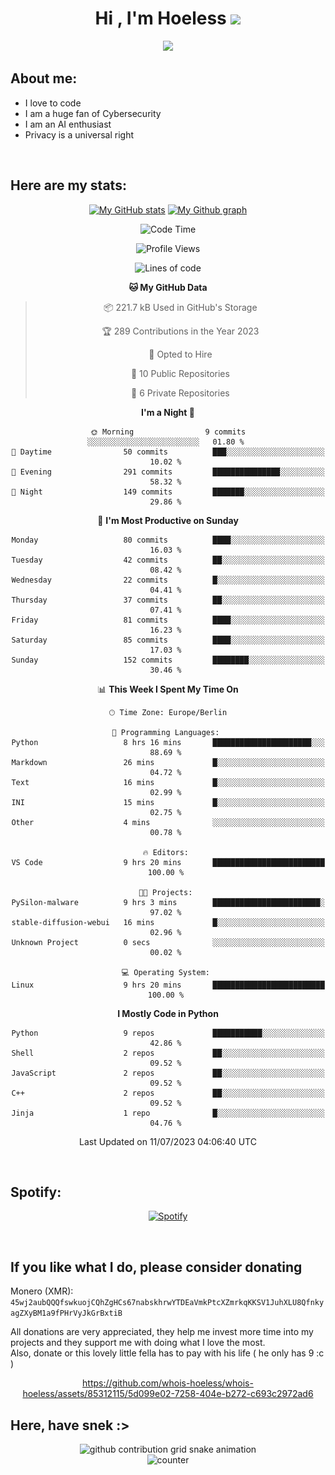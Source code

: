 <h1 align="center">Hi , I'm Hoeless <img src="https://media.giphy.com/media/hvRJCLFzcasrR4ia7z/giphy.gif" width="35"></h1>
<p align="center">
  <a href="https://github.com/whois-hoeless"><img src="https://readme-typing-svg.demolab.com?font=Roboto+Mono&weight=300&size=28&duration=4000&pause=100&color=C109F7&center=true&vCenter=true&width=580&height=127&lines=I'm+a+programmer;I'm+an+AI+enthusiast;I'm+a+big+fan+of+Neural+Networks;I'm+interested+in+Computer+Science;I+love+Cybersecurity;By+the+way+I+use+Arch+%F0%9F%92%80"></a>
</p>

## About me:

- I love to code
- I am a huge fan of Cybersecurity
- I am an AI enthusiast
- Privacy is a universal right

<br>

## Here are my stats:

<div align="center">
    
 [![My GitHub stats](https://github-readme-stats.vercel.app/api?username=whois-hoeless&count_private=true&show_icons=true&theme=radical)](https://github.com/whois-hoeless)
 [![My Github graph](http://github-profile-summary-cards.vercel.app/api/cards/profile-details?username=whois-hoeless&theme=radical)](https://github.com/whois-hoeless)

<!--START_SECTION:waka-->
![Code Time](http://img.shields.io/badge/Code%20Time-57%20hrs%206%20mins-blue)

![Profile Views](http://img.shields.io/badge/Profile%20Views-12-blue)

![Lines of code](https://img.shields.io/badge/From%20Hello%20World%20I%27ve%20Written-30.9%20thousand%20lines%20of%20code-blue)

**🐱 My GitHub Data** 

> 📦 221.7 kB Used in GitHub's Storage 
 > 
> 🏆 289 Contributions in the Year 2023
 > 
> 💼 Opted to Hire
 > 
> 📜 10 Public Repositories 
 > 
> 🔑 6 Private Repositories 
 > 
**I'm a Night 🦉** 

```text
🌞 Morning                9 commits           ░░░░░░░░░░░░░░░░░░░░░░░░░   01.80 % 
🌆 Daytime                50 commits          ███░░░░░░░░░░░░░░░░░░░░░░   10.02 % 
🌃 Evening                291 commits         ███████████████░░░░░░░░░░   58.32 % 
🌙 Night                  149 commits         ███████░░░░░░░░░░░░░░░░░░   29.86 % 
```
📅 **I'm Most Productive on Sunday** 

```text
Monday                   80 commits          ████░░░░░░░░░░░░░░░░░░░░░   16.03 % 
Tuesday                  42 commits          ██░░░░░░░░░░░░░░░░░░░░░░░   08.42 % 
Wednesday                22 commits          █░░░░░░░░░░░░░░░░░░░░░░░░   04.41 % 
Thursday                 37 commits          ██░░░░░░░░░░░░░░░░░░░░░░░   07.41 % 
Friday                   81 commits          ████░░░░░░░░░░░░░░░░░░░░░   16.23 % 
Saturday                 85 commits          ████░░░░░░░░░░░░░░░░░░░░░   17.03 % 
Sunday                   152 commits         ████████░░░░░░░░░░░░░░░░░   30.46 % 
```


📊 **This Week I Spent My Time On** 

```text
🕑︎ Time Zone: Europe/Berlin

💬 Programming Languages: 
Python                   8 hrs 16 mins       ██████████████████████░░░   88.69 % 
Markdown                 26 mins             █░░░░░░░░░░░░░░░░░░░░░░░░   04.72 % 
Text                     16 mins             █░░░░░░░░░░░░░░░░░░░░░░░░   02.99 % 
INI                      15 mins             █░░░░░░░░░░░░░░░░░░░░░░░░   02.75 % 
Other                    4 mins              ░░░░░░░░░░░░░░░░░░░░░░░░░   00.78 % 

🔥 Editors: 
VS Code                  9 hrs 20 mins       █████████████████████████   100.00 % 

🐱‍💻 Projects: 
PySilon-malware          9 hrs 3 mins        ████████████████████████░   97.02 % 
stable-diffusion-webui   16 mins             █░░░░░░░░░░░░░░░░░░░░░░░░   02.96 % 
Unknown Project          0 secs              ░░░░░░░░░░░░░░░░░░░░░░░░░   00.02 % 

💻 Operating System: 
Linux                    9 hrs 20 mins       █████████████████████████   100.00 % 
```

**I Mostly Code in Python** 

```text
Python                   9 repos             ███████████░░░░░░░░░░░░░░   42.86 % 
Shell                    2 repos             ██░░░░░░░░░░░░░░░░░░░░░░░   09.52 % 
JavaScript               2 repos             ██░░░░░░░░░░░░░░░░░░░░░░░   09.52 % 
C++                      2 repos             ██░░░░░░░░░░░░░░░░░░░░░░░   09.52 % 
Jinja                    1 repo              █░░░░░░░░░░░░░░░░░░░░░░░░   04.76 % 
```




 Last Updated on 11/07/2023 04:06:40 UTC
<!--END_SECTION:waka-->
</div>
<br>

## Spotify:

<div align="center">

[![Spotify](https://whois-hoeless.vercel.app/api/spotify?background_color=0d1117&border_color=090d13)](https://open.spotify.com/user/heanchenhorst)
</div>

<br>

## If you like what I do, please consider donating

Monero (XMR): ```45wj2aubQQQfswkuojCQhZgHCs67nabskhrwYTDEaVmkPtcXZmrkqKKSV1JuhXLU8QfnkyagZXyBM1a9fPHrVyJkGrBxtiB```

All donations are very appreciated, they help me invest more time into my projects and they support me with doing what I love the most.  
Also, donate or this lovely little fella has to pay with his life (  he only has 9 :c  )

<div align="center">


https://github.com/whois-hoeless/whois-hoeless/assets/85312115/5d099e02-7258-404e-b272-c693c2972ad6


</div>

## Here, have snek :>
<div align="center">
<picture>
  <source media="(prefers-color-scheme: dark)" srcset="https://raw.githubusercontent.com/whois-hoeless/whois-hoeless/output/github-contribution-grid-snake-dark.svg">
  <source media="(prefers-color-scheme: light)" srcset="https://raw.githubusercontent.com/whois-hoeless/whois-hoeless/output/github-contribution-grid-snake.svg">
  <img alt="github contribution grid snake animation" src="https://raw.githubusercontent.com/whois-hoeless/whois-hoeless/output/github-contribution-grid-snake.svg">
</div>

<div align="center">
  <img src="https://moe-counter.glitch.me/get/@hoeless_count?theme=rule34" alt="counter" />
</div>
